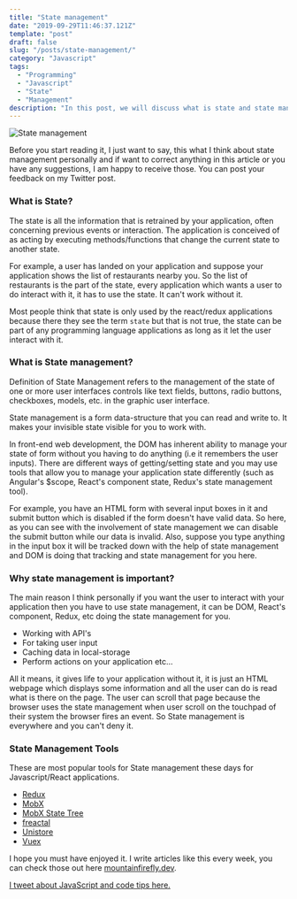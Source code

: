 ```yaml
---
title: "State management"
date: "2019-09-29T11:46:37.121Z"
template: "post"
draft: false
slug: "/posts/state-management/"
category: "Javascript"
tags:
  - "Programming"
  - "Javascript"
  - "State"
  - "Management"
description: "In this post, we will discuss what is state and state management and why it is important and what the tools/packages out there to manage state in Javascript applications."
---
```

![State management](/media/post11-image1.png)

Before you start reading it, I just want to say, this what I think about state management personally and if want to correct anything in this article or you have any suggestions, I am happy to receive those. You can post your feedback on my Twitter post.

### What is State?
The state is all the information that is retrained by your application, often concerning previous events or interaction. The application is conceived of as acting by executing methods/functions that change the current state to another state.

For example, a user has landed on your application and suppose your application shows the list of restaurants nearby you. So the list of restaurants is the part of the state, every application which wants a user to do interact with it, it has to use the state. It can't work without it.

Most people think that state is only used by the react/redux applications because there they see the term `state` but that is not true, the state can be part of any programming language applications as long as it let the user interact with it.

### What is State management?
Definition of State Management refers to the management of the state of one or more user interfaces controls like text fields, buttons, radio buttons, checkboxes, models, etc. in the graphic user interface.

State management is a form data-structure that you can read and write to. It makes your invisible state visible for you to work with.

In front-end web development, the DOM has inherent ability to manage your state of form without you having to do anything (i.e it remembers the user inputs). There are different ways of getting/setting state and you may use tools that allow you to manage your application state differently (such as Angular's $scope, React's component state, Redux's state management tool).

For example, you have an HTML form with several input boxes in it and submit button which is disabled if the form doesn't have valid data. So here, as you can see with the involvement of state management we can disable the submit button while our data is invalid. Also, suppose you type anything in the input box it will be tracked down with the help of state management and DOM is doing that tracking and state management for you here.

### Why state management is important?
The main reason I think personally if you want the user to interact with your application then you have to use state management, it can be DOM, React's component, Redux, etc doing the state management for you.

- Working with API's
- For taking user input
- Caching data in local-storage
- Perform actions on your application etc...

All it means, it gives life to your application without it, it is just an HTML webpage which displays some information and all the user can do is read what is there on the page. The user can scroll that page because the browser uses the state management when user scroll on the touchpad of their system the browser fires an event.
So State management is everywhere and you can't deny it.

### State Management Tools
These are most popular tools for State management these days for Javascript/React applications.

- [Redux](https://redux.js.org/)
- [MobX](https://mobx.js.org/)
- [MobX State Tree](https://github.com/mobxjs/mobx-state-tree)
- [freactal](https://github.com/FormidableLabs/freactal)
- [Unistore](https://github.com/developit/unistore)
- [Vuex](https://vuex.vuejs.org/guide/)

I hope you must have enjoyed it. I write articles like this every week, you can check those out here [mountainfirefly.dev](https://mountainfirefly.dev).

[I tweet about JavaScript and code tips here.](https://twitter.com/mountainfirefly)

